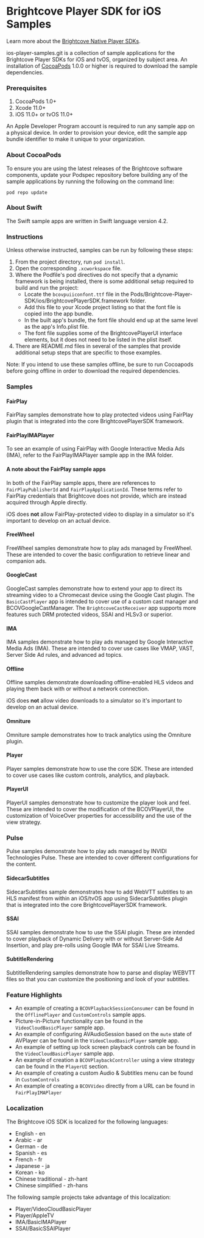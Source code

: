 Brightcove Player SDK for iOS Samples
=====================================

Learn more about the [Brightcove Native Player SDKs](https://sdks.support.brightcove.com/getting-started/brightcove-native-player-sdks.html).

ios-player-samples.git is a collection of sample applications for the Brightcove Player SDKs for iOS and tvOS, organized by subject area. An installation of [CocoaPods][cocoapods] 1.0.0 or higher is required to download the sample dependencies.

### Prerequisites

1. CocoaPods 1.0+
1. Xcode 11.0+
1. iOS 11.0+ or tvOS 11.0+

An Apple Developer Program account is required to run any sample app on a physical device. In order to provision your device, edit the sample app bundle identifier to make it unique to your organization.

### About CocoaPods

To ensure you are using the latest releases of the Brightcove software components, update your Podspec repository before building any of the sample applications by running the following on the command line:

```
pod repo update
```

### About Swift

The Swift sample apps are written in Swift language version 4.2.

### Instructions

Unless otherwise instructed, samples can be run by following these steps:

1. From the project directory, run `pod install`.
1. Open the corresponding `.xcworkspace` file.
1. Where the Podfile's pod directives do not specify that a dynamic framework is being installed, there is some additional setup required to build and run the project:
    - Locate the `bcovpuiiconfont.ttf` file in the Pods/Brightcove-Player-SDK/ios/BrightcovePlayerSDK.framework folder.
    - Add this file to your Xcode project listing so that the font file is copied into the app bundle.
    - In the built app's bundle, the font file should end up at the same level as the app's Info.plist file.
    - The font file supplies some of the BrightcovePlayerUI interface elements, but it does not need to be listed in the plist itself.
1. There are README.md files in several of the samples that provide additional setup steps that are specific to those examples.

Note: If you intend to use these samples offline, be sure to run Cocoapods before going offline in order to download the required dependencies.

### Samples

#### FairPlay

FairPlay samples demonstrate how to play protected videos using FairPlay plugin that is integrated into the core BrightcovePlayerSDK framework. 

#### FairPlayIMAPlayer

To see an example of using FairPlay with Google Interactive Media Ads (IMA), refer to the FairPlayIMAPlayer sample app in the IMA folder.

#### A note about the FairPlay sample apps

In both of the FairPlay sample apps, there are references to `FairPlayPublisherId` and `FairPlayApplicationId`. These terms refer to FairPlay credentials that Brightcove does not provide, which are instead acquired through Apple directly.

iOS does **not** allow FairPlay-protected video to display in a simulator so it's important to develop on an actual device.

#### FreeWheel

FreeWheel samples demonstrate how to play ads managed by FreeWheel. These are intended to cover the basic configuration to retrieve linear and companion ads.

#### GoogleCast

GoogleCast samples demonstrate how to extend your app to direct its streaming video to a Chromecast device using the Google Cast plugin. The `BasicCastPlayer` app is intended to cover use of a custom cast manager and BCOVGoogleCastManager. The `BrightcoveCastReceiver` app supports more features such DRM protected videos, SSAI and HLSv3 or superior.

#### IMA

IMA samples demonstrate how to play ads managed by Google Interactive Media Ads (IMA). These are intended to cover use cases like VMAP, VAST, Server Side Ad rules, and advanced ad topics.

#### Offline

Offline samples demonstrate downloading offline-enabled HLS videos and playing them back with or without a network connection.

iOS does **not** allow video downloads to a simulator so it's important to develop on an actual device.

#### Omniture

Omniture sample demonstrates how to track analytics using the Omniture plugin.

#### Player

Player samples demonstrate how to use the core SDK. These are intended to cover use cases like custom controls, analytics, and playback.

#### PlayerUI

PlayerUI samples demonstrate how to customize the player look and feel. These are intended to cover the modification of the BCOVPlayerUI, the customization of VoiceOver properties for accessibility and the use of the view strategy.

### Pulse

Pulse samples demonstrate how to play ads managed by INVIDI Technologies Pulse. These are intended to cover different configurations for the content.

#### SidecarSubtitles

SidecarSubtitles sample demonstrates how to add WebVTT subtitles to an HLS manifest from within an iOS/tvOS app using SidecarSubtitles plugin that is integrated into the core BrightcovePlayerSDK framework.

#### SSAI

SSAI samples demonstrate how to use the SSAI plugin. These are intended to cover playback of Dynamic Delivery with or without Server-Side Ad Insertion, and play pre-rolls using Google IMA for SSAI Live Streams.

#### SubtitleRendering

SubtitleRendering samples demonstrate how to parse and display WEBVTT files so that you can customize the positioning and look of your subtitles.

### Feature Highlights

- An example of creating a `BCOVPlaybackSessionConsumer` can be found in the `OfflinePlayer` and `CustomControls` sample apps.
- Picture-in-Picture functionality can be found in the `VideoCloudBasicPlayer` sample app. 
- An example of configuring AVAudioSession based on the `mute` state of AVPlayer can be found in the `VideoCloudBasicPlayer` sample app. 
- An example of setting up lock screen playback controls can be found in the  `VideoCloudBasicPlayer` sample app.
- An example of creation a `BCOVPlaybackController` using a view strategy can be found in the `PlayerUI` section.
- An example of creating a custom Audio & Subtitles menu can be found in `CustomControls`
- An example of creating a `BCOVVideo` directly from a URL can be found in `FairPlayIMAPlayer`

### Localization 

The Brightcove iOS SDK is localized for the following languages:

* English - en
* Arabic - ar
* German - de
* Spanish - es
* French - fr
* Japanese - ja
* Korean - ko
* Chinese traditional - zh-hant
* Chinese simplified - zh-hans

The following sample projects take advantage of this localization:

* Player/VideoCloudBasicPlayer
* Player/AppleTV
* IMA/BasicIMAPlayer
* SSAI/BasicSSAIPlayer

[cocoapods]: http://www.cocoapods.org
